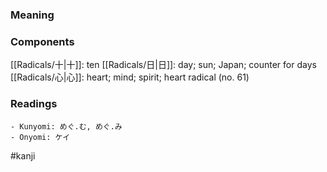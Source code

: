 ### Meaning



### Components

[[Radicals/十|十]]: ten [[Radicals/日|日]]: day; sun; Japan; counter for days [[Radicals/心|心]]: heart; mind; spirit; heart radical (no. 61)

### Readings

```
- Kunyomi: めぐ.む, めぐ.み
- Onyomi: ケイ
```

#kanji